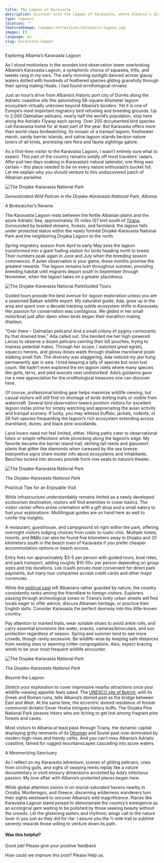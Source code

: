 ```yaml
---
title: The Lagoon of Karavasta
description: Discover into the Lagoon of Karavasta, where Albania's diverse birdlife, optimal visit times, and unique eco-tours promise an enchanting natural retreat.
type: Lagoons
location: ""
featuredImage: /images/attractions/karavasta-lagoon.jpg
images: []
language: en
slug: karavasta-lagoon
---
```


Exploring Albania’s Karavasta Lagoon

As I stood motionless in the wooden bird observation tower overlooking Albania’s Karavasta Lagoon, a symphonic chorus of squawks, trills, and tweets rang in my ears. The early morning sunlight danced across glassy waters dotted with hundreds of feathered species gliding gracefully through their spring mating rituals. I had found ornithological nirvana.

Just an hour’s drive from Albania’s historic port city of Durrës along the Adriatic coastline sits this astonishing 58-square-kilometer lagoon ecosystem virtually unknown beyond Albania’s borders. Yet it is one of Europe’s most important migratory bird refueling and breeding grounds. Up to 2,000 Dalmatian pelicans, nearly half the world’s population, stop here along the Adriatic Flyway each spring. Over 200 documented bird species call Karavasta home for at least part of the year. But Karavasta offers more than world-class birdwatching. Its mosaic of a tranquil lagoon, freshwater marsh, sandy barrier islands, and saline lagoon islands beckon nature lovers of all kinds, promising rare flora and fauna sightings galore.

As a first-time visitor to the Karavasta Lagoon, I wasn’t entirely sure what to expect. This part of the country remains solidly off most travelers’ radars. After just two days soaking in Karavasta’s natural splendor, one thing was certain – this place needed to be on every nature enthusiast’s bucket list. Let me explain why you should venture to this undiscovered patch of Albanian paradise.

![The Divjake-Karavasta National Park](https://eia476h758b.exactdn.com/wp-content/uploads/2024/01/Divjake-Karavasta-National-Park.jpeg "Divjake Karavasta National Park")

*Domesticated Wild Pelican in the Divjake-Karavasta National Park, Albania.*

A Birdwatcher’s Reverie

The Karavasta Lagoon rests between the fertile Albanian plains and the azure Adriatic Sea, approximately 35 miles (57 km) south of [Tirana](https://albaniavisit.com/destinations/tirana/). Surrounded by braided streams, forests, and farmland, the lagoon falls under protected status within the newly formed Divjakë-Karavasta National Park and the neighboring Divjaka Lagoon to the north.

Spring migratory season from April to early May sees the lagoon transformed into a giant fueling station for birds heading north to breed. Their numbers peak again in June and July when the breeding season commences. If avian observation is your game, these months promise the greatest rewards. The lagoon remains lush throughout summer, providing breeding habitat until migrants depart south in September through November, when the lagoon takes on a greater placidness.

![The Divjake-Karavasta National Park](https://eia476h758b.exactdn.com/wp-content/uploads/2024/01/Divjake-Karavasta-National-Park-in-ALBANIA.jpeg "Divjake Karavasta National Park in ALBANIA")Guided Tours

Guided tours provide the best avenue for lagoon exploration unless you are a seasoned Balkan wildlife expert. My naturalist guide, Ada, grew up in the area and spent over a decade tracking subtle ecosystem shifts in Karavasta. Her passion for conservation was contagious. We glided in her small motorboat just after dawn when birds began their marathon mating displays.

“Over there – Dalmatian pelicans! And a small colony of pygmy cormorants by that downed tree,” Ada called out. She handed me her high-powered Leicas to observe a dozen pelicans swirling their bill pouches, trying to impress potential mates. Through her scope, I watched great egrets, squacco herons, and glossy ibises wade through shallow marshland pools stalking small fish. The diversity was staggering. Ada noticed my jaw hung permanently ajar in awe. I tried keeping a tally of species but soon lost count. We hadn’t even explored the ten lagoon islets where many species like gulls, terns, and pied avocets nest undisturbed. Ada’s guidance gave me a new appreciation for the ornithological treasures one can discover here.

Of course, professional birding gear helps maximize wildlife viewing, but casual visitors will still find no shortage of birds dotting trails or visible from watercraft. Several bird observation towers position visitors for excellent lagoon vistas prime for simply watching and appreciating the avian activity and tranquil scenery. If lucky, you may witness buffalo, jackals, rodents, or 26 fish species frequenting the lagoon’s rich ecosystem extending across marshland, dunes, and black pine woodlands.

Land lovers need not feel limited, either. Hiking paths cater to observational hikes or simple reflections while picnicking along the lagoon’s edge. My favorite became the barrier island trail, skirting tall reeds and glasswort plants that glitter like diamonds when caressed by the sea breeze. Interpretive signs share insider info about ecosystems and inhabitants. Benches tucked into alcoves provide front-row seats to nature’s theater.

![The Divjake-Karavasta National Park](https://eia476h758b.exactdn.com/wp-content/uploads/2024/01/Lagoon-of-Karavasta.jpeg "Lagoon of Karavasta")

*The Divjake-Karavasta National Park*

Practical Tips for an Enjoyable Visit

While infrastructure understandably remains limited as a newly developed ecotourism destination, visitors will find amenities to cover basics. The visitor center offers prime orientation with a gift shop and a small eatery to fuel your explorations. Multilingual guides are on hand here as well to confer trip insights.

A restaurant, guesthouse, and campground sit right within the park, offering overnight visitors lodging choices from rustic to rustic-chic. Multiple hotels, resorts, and B&Bs can also be found five kilometers away in Divjaka and 20 kilometers south in the beach town of Karavasta if you prefer cheaper accommodation options or beach access.

Entry fees run approximately $3-5 per person with guided tours, boat rides, and park transport, adding roughly $10-50+ per person depending on group sizes and trip durations. Lek (cash) proves most convenient for direct park payments, but many tour companies accept credit cards and other major currencies.

While the [political past](https://albaniavisit.com/communist-era/) left Albanians rather guarded by nature, the country consistently ranks among the friendliest to foreign visitors. Explorers passing through archeological zones or Tirana’s lively urban streets will find locals eager to offer advice, discuss Albanian heritage, or practice their English skills. Consider Karavasta the perfect doorway into this little-known country.

Pay attention to marked trails, wear suitable shoes to avoid ankle rolls, and carry essential provisions like water, snacks, cameras/binoculars, and sun protection regardless of season. Spring and summer tend to see more crowds, though rarely excessive. Be wildlife-wise by keeping safe distances from nesting sites or seeming critter congregations. Also, expect bracing winds to be your most frequent wildlife encounter.

![The Divjake-Karavasta National Park](https://eia476h758b.exactdn.com/wp-content/uploads/2024/01/The-Divjake-Karavasta-National-Park.jpeg "The Divjake Karavasta National Park")

*The Divjake-Karavasta National Park*

Beyond the Lagoon

Stretch your exploration to cover impressive nearby attractions once your wildlife-viewing appetite feels sated. The [UNESCO site of Butrint](https://albaniavisit.com/destinations/butrint/), with its Greek and Roman ruins, tells Albania’s storied past as the bridge between East and West. At the same time, the eccentric domed residence of former communist dictator Enver Hoxha intrigues history buffs. The Divjaka Pine National Park pleases hikers who are itching to get lost among fragrant pine forests and caves.

Most visitors to Albania at least pass through Tirana, the dynamic capital displaying gritty remnants of its [Ottoman](https://albaniavisit.com/albania-under-ottoman-rule/) and Soviet past now dominated by modern high-rises and trendy cafés. And you can’t miss Albania’s Adriatic coastline, famed for rugged mountainscapes cascading into azure waters.

A Mesmerizing Sanctuary

As I reflect on my Karavasta adventure, scenes of gliding pelicans, cries from circling gulls, and sighs of swaying reeds replay like a nature documentary in vivid sensory dimensions accented by Ada’s infectious passion. My love affair with Albania’s protected places began here.

While global attention zooms in on tourist-saturated havens nearby in Croatia, Montenegro, and Greece, discerning wilderness wanderers turn their sights westward to uncover Albania’s wild magnificence. Places like Karavasta Lagoon stand poised to demonstrate the country’s emergence as an ecological gem waiting to be polished by those seeking beauty without the crowds. Let the glistening waters and rhythmic wings call to the nature lover in you just as they did for me. I assure you the 1⁄2 mile trail to sublime serenity rewards those willing to venture down its path.

#### Was this helpful?

 

Good job! Please give your positive feedback

How could we improve this post? Please Help us.